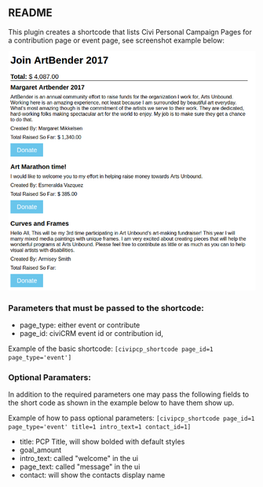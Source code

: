 README
------
This plugin creates a shortcode that lists Civi Personal Campaign Pages for a contribution page or event page, see screenshot example below:

![civipcpexp.png](civipcpexp.png)

### Parameters that must be passed to the shortcode:

+ page_type: either event or contribute
+ page_id: civiCRM event id or contribution id,

Example of the basic shortcode: `[civipcp_shortcode page_id=1 page_type='event']`

### Optional Paramaters:

In addition to the required parameters one may pass the following fields to the short code as shown in the example below to have them show up.

Example of how to pass optional parameters: `[civipcp_shortcode page_id=1 page_type='event' title=1 intro_text=1 contact_id=1]`

+ title: PCP Title, will show bolded with default styles
+ goal_amount
+ intro_text: called "welcome" in the ui
+ page_text: called "message" in the ui
+ contact: will show the contacts display name
